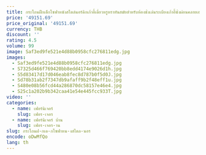 ```yaml
---
title: กระโถนฝึกเด็กโซฟาหนังสไตล์นอร์ดิกเก้าอี้เดี่ยวหรูหราทันสมัยสำหรับห้องนั่งเล่นระเบียงเก้าอี้นั่งผ่อนคลายเอนได้
price: '49151.69'
price_original: '49151.69'
currency: THB
discount: ''
rating: 4.5
volume: 99
image: Saf3ed9fe521e4d88b0958cfc276811edg.jpg
images:
  - Saf3ed9fe521e4d88b0958cfc276811edg.jpg
  - S7325d466f769420bb8edd4174e9026d1h.jpg
  - S5d83417d17d046eab8fec8d787b0f5d0J.jpg
  - Sd78b31ab2f7347db9afaff9b2f48eff1u.jpg
  - S480e08b56fcd44a286870dc58157e46e4.jpg
  - S25c1a202b9b342caa41e54e445fcc933T.jpg
video: ''
categories:
  - name: เฟอร์นิเจอร์
    slug: เฟอร-เจอร
  - name: เฟอร์นิเจอร์ บ้าน
    slug: เฟอร-เจอร-าน
slug: กระโถนฝ-กเด-กโซฟาหน-งสไตล-นอร
encode: oDwMfQo
lang: th
---
```

  